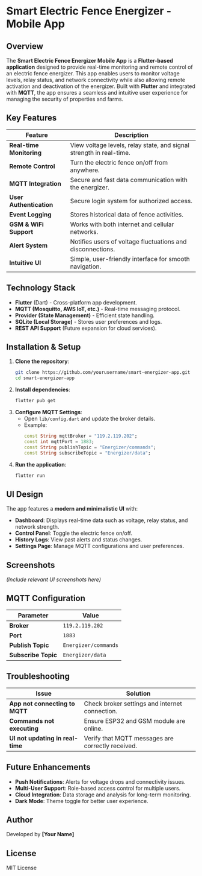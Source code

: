 # Smart Electric Fence Energizer - Mobile App

## Overview
The **Smart Electric Fence Energizer Mobile App** is a **Flutter-based application** designed to provide real-time monitoring and remote control of an electric fence energizer. This app enables users to monitor voltage levels, relay status, and network connectivity while also allowing remote activation and deactivation of the energizer. Built with **Flutter** and integrated with **MQTT**, the app ensures a seamless and intuitive user experience for managing the security of properties and farms.

## Key Features

| Feature | Description |
|---------|------------|
| **Real-time Monitoring** | View voltage levels, relay state, and signal strength in real-time. |
| **Remote Control** | Turn the electric fence on/off from anywhere. |
| **MQTT Integration** | Secure and fast data communication with the energizer. |
| **User Authentication** | Secure login system for authorized access. |
| **Event Logging** | Stores historical data of fence activities. |
| **GSM & WiFi Support** | Works with both internet and cellular networks. |
| **Alert System** | Notifies users of voltage fluctuations and disconnections. |
| **Intuitive UI** | Simple, user-friendly interface for smooth navigation. |

## Technology Stack
- **Flutter** (Dart) - Cross-platform app development.
- **MQTT (Mosquitto, AWS IoT, etc.)** - Real-time messaging protocol.
- **Provider (State Management)** - Efficient state handling.
- **SQLite (Local Storage)** - Stores user preferences and logs.
- **REST API Support** (Future expansion for cloud services).

## Installation & Setup
1. **Clone the repository**:
   ```bash
   git clone https://github.com/yourusername/smart-energizer-app.git
   cd smart-energizer-app
   ```
2. **Install dependencies**:
   ```bash
   flutter pub get
   ```
3. **Configure MQTT Settings**:
   - Open `lib/config.dart` and update the broker details.
   - Example:
     ```dart
     const String mqttBroker = "119.2.119.202";
     const int mqttPort = 1883;
     const String publishTopic = "Energizer/commands";
     const String subscribeTopic = "Energizer/data";
     ```
4. **Run the application**:
   ```bash
   flutter run
   ```

## UI Design
The app features a **modern and minimalistic UI** with:
- **Dashboard**: Displays real-time data such as voltage, relay status, and network strength.
- **Control Panel**: Toggle the electric fence on/off.
- **History Logs**: View past alerts and status changes.
- **Settings Page**: Manage MQTT configurations and user preferences.

## Screenshots
*(Include relevant UI screenshots here)*

## MQTT Configuration

| Parameter | Value |
|-----------|-------|
| **Broker** | `119.2.119.202` |
| **Port** | `1883` |
| **Publish Topic** | `Energizer/commands` |
| **Subscribe Topic** | `Energizer/data` |

## Troubleshooting

| Issue | Solution |
|--------|----------|
| **App not connecting to MQTT** | Check broker settings and internet connection. |
| **Commands not executing** | Ensure ESP32 and GSM module are online. |
| **UI not updating in real-time** | Verify that MQTT messages are correctly received. |

## Future Enhancements
- **Push Notifications**: Alerts for voltage drops and connectivity issues.
- **Multi-User Support**: Role-based access control for multiple users.
- **Cloud Integration**: Data storage and analysis for long-term monitoring.
- **Dark Mode**: Theme toggle for better user experience.

## Author
Developed by **[Your Name]**

## License
MIT License


